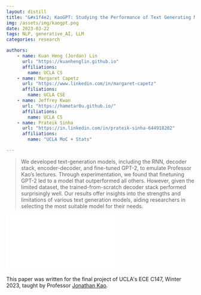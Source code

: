```yaml
---
layout: distill
title: "&#x1f4e2; KaoGPT: Studying the Performance of Text Generating Models"
img: /assets/img/kaogpt.png
date: 2023-03-22
tags: NLP, generative_AI, LLM
categories: research

authors:
    - name: Kuan Heng (Jordan) Lin
      url: "https://kuanhenglin.github.io"
      affiliations:
        name: UCLA CS
    - name: Margaret Capetz
      url: "https://www.linkedin.com/in/margaret-capetz"
      affiliations:
        name: UCLA CSE
    - name: Jeffrey Kwan
      url: "https://hametar0u.github.io/"
      affiliations:
        name: UCLA CS
    - name: Prateik Sinha
      url: "https://in.linkedin.com/in/prateik-sinha-644918202"
      affiliations:
        name: "UCLA MoC + Stats"

---
```


> We developed text-generation models, including the RNN, decoder stack, encoder-decoder, and fine-tuned GPT-2, to emulate Professor Kao’s lectures. Through experimentation, we found that finetuning GPT-2 led to a model that outperformed all others. However, given the limited dataset, the trained-from-scratch decoder stack performed surprisingly well. Our results offer insights into the strengths and limitations of various text generation models, aiding researchers in selecting the most suitable model for their needs.

<iframe class="iframe-pdf" src="/assets/pdf/kaogpt.pdf" frameborder="0"></iframe>

This paper was written for the final project of UCLA's ECE C147, Winter 2023, taught by Professor [Jonathan Kao](http://seas.ucla.edu/~kao/).